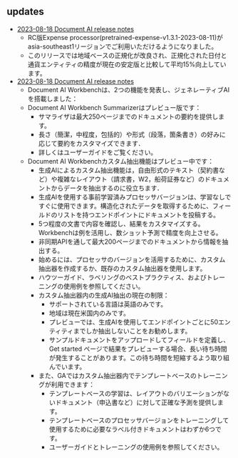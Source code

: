 
## updates

- [2023-08-18 Document AI release notes](https://cloud.google.com/document-ai/docs/release-notes#August_18_2023)
  - RC版Expense processor(pretrained-expense-v1.3.1-2023-08-11)がasia-southeast1リージョンでご利用いただけるようになりました。
  - このリリースでは地域ベースの正規化が改良され、正規化された日付と通貨エンティティの精度が現在の安定版と比較して平均15%向上しています。
- [2023-08-18 Document AI release notes](https://cloud.google.com/document-ai/docs/release-notes#August_25_2023)
  - Document AI Workbenchは、2つの機能を発表し、ジェネレーティブAIを搭載しました：
  - Document AI Workbench Summarizerはプレビュー版です：
    - サマライザは最大250ページまでのドキュメントの要約を提供します。
    - 長さ（簡潔，中程度，包括的）や形式（段落，箇条書き）の好みに応じて要約をカスタマイズできます．
    - 詳しくはユーザーガイドをご覧ください。
  - Document AI Workbenchカスタム抽出機能はプレビュー中です：
    - 生成AIによるカスタム抽出機能は，自由形式のテキスト（契約書など）や複雑なレイアウト（請求書，W2，船荷証券など）のドキュメントからデータを抽出するのに役立ちます．
    - 生成AIを使用する事前学習済みプロセッサバージョンは、学習なしですぐに使用できます。構造化されたデータを取得するために、フィールドのリストを持つエンドポイントにドキュメントを投稿する。
    - 5つ程度の文書で内容を確認し、結果をカスタマイズする。Workbenchは例を活用し、数ショット予測で精度を向上させる。
    - 非同期APIを通して最大200ページまでのドキュメントから情報を抽出する。
    - 始めるには、プロセッサのバージョンを活用するために、カスタム抽出器を作成するか、既存のカスタム抽出器を使用します。
    - ハウツーガイド、ラベリングのベストプラクティス、およびトレーニングの使用例を参照してください。
    - カスタム抽出器内の生成AI抽出の現在の制限：
      - サポートされている言語は英語のみです。
      - 地域は現在米国内のみです。
      - プレビューでは、生成AIを使用してエンドポイントごとに50エンティティまでしか抽出しないことをお勧めします。
      - サンプルドキュメントをアップロードしてフィールドを定義し、Get started ページで結果をプレビューする場合、長い待ち時間が発生することがあります。この待ち時間を短縮するよう取り組んでいます。
    - また、GAではカスタム抽出器内でテンプレートベースのトレーニングが利用できます：
      - テンプレートベースの学習は、レイアウトのバリエーションがないドキュメント（申込書など）に対して正確な予測を提供します。
      - テンプレートベースのプロセッサバージョンをトレーニングして使用するために必要なラベル付きドキュメントはわずか6つです。
      - ユーザーガイドとトレーニングの使用例を参照してください。
